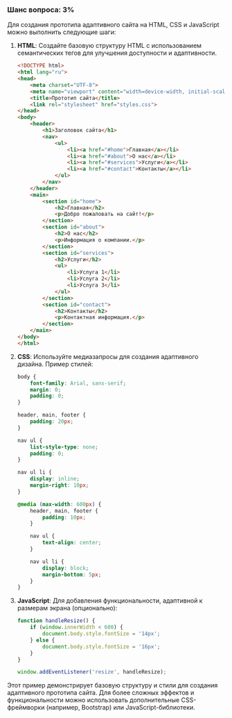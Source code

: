 ### Шанс вопроса: 3%

Для создания прототипа адаптивного сайта на HTML, CSS и JavaScript можно выполнить следующие шаги:

1. **HTML**: Создайте базовую структуру HTML с использованием семантических тегов для улучшения доступности и адаптивности.
    ```html
    <!DOCTYPE html>
    <html lang="ru">
    <head>
        <meta charset="UTF-8">
        <meta name="viewport" content="width=device-width, initial-scale=1.0">
        <title>Прототип сайта</title>
        <link rel="stylesheet" href="styles.css">
    </head>
    <body>
        <header>
            <h1>Заголовок сайта</h1>
            <nav>
                <ul>
                    <li><a href="#home">Главная</a></li>
                    <li><a href="#about">О нас</a></li>
                    <li><a href="#services">Услуги</a></li>
                    <li><a href="#contact">Контакты</a></li>
                </ul>
            </nav>
        </header>
        <main>
            <section id="home">
                <h2>Главная</h2>
                <p>Добро пожаловать на сайт!</p>
            </section>
            <section id="about">
                <h2>О нас</h2>
                <p>Информация о компании.</p>
            </section>
            <section id="services">
                <h2>Услуги</h2>
                <ul>
                    <li>Услуга 1</li>
                    <li>Услуга 2</li>
                    <li>Услуга 3</li>
                </ul>
            </section>
            <section id="contact">
                <h2>Контакты</h2>
                <p>Контактная информация.</p>
            </section>
        </main>
    </body>
    </html>
    ```

2. **CSS**: Используйте медиазапросы для создания адаптивного дизайна. Пример стилей:
    ```css
    body {
        font-family: Arial, sans-serif;
        margin: 0;
        padding: 0;
    }

    header, main, footer {
        padding: 20px;
    }

    nav ul {
        list-style-type: none;
        padding: 0;
    }

    nav ul li {
        display: inline;
        margin-right: 10px;
    }

    @media (max-width: 600px) {
        header, main, footer {
            padding: 10px;
        }

        nav ul {
            text-align: center;
        }

        nav ul li {
            display: block;
            margin-bottom: 5px;
        }
    }
    ```

3. **JavaScript**: Для добавления функциональности, адаптивной к размерам экрана (опционально):
    ```javascript
    function handleResize() {
        if (window.innerWidth < 600) {
            document.body.style.fontSize = '14px';
        } else {
            document.body.style.fontSize = '16px';
        }
    }

    window.addEventListener('resize', handleResize);
    ```

Этот пример демонстрирует базовую структуру и стили для создания адаптивного прототипа сайта. Для более сложных эффектов и функциональности можно использовать дополнительные CSS-фреймворки (например, Bootstrap) или JavaScript-библиотеки.